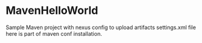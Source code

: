 # MavenHelloWorld
Sample Maven project with nexus config to upload artifacts
settings.xml file here is part of maven conf installation.
